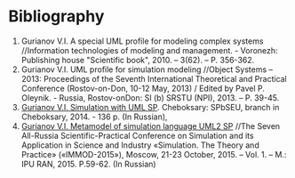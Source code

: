 # Bibliography

1. Gurianov V.I. A special UML profile for modeling complex systems //Information technologies of modeling and management. - Voronezh: Publishing house "Scientific book", 2010. – 3(62). – P. 356-362.
2. Gurianov V.I. UML profile for simulation modeling //Object Systems – 2013: Proceedings of the Seventh International Theoretical and Practical Conference (Rostov-on-Don, 10-12 May, 2013) / Edited by Pavel P. Oleynik. - Russia, Rostov-onDon:
SI (b) SRSTU (NPI), 2013. – P. 39-45.
3. [Gurianov V.I. Simulation with UML SP](http://www.simulation.su/uploads/files/default/2014-guryanov-sym-uml-sp.pdf). Cheboksary: SPbSEU, branch in Cheboksary, 2014. - 136 p.  (In Russian), 
4. [Gurianov V.I. Metamodel of simulation language UML2 SP](http://simulation.su/uploads/files/default/2015-immod-11-59-62.pdf) //The Seven All-Russia Scientific-Practical Conference on Simulation and its Application in Science and Industry «Simulation. The Theory and Practice» («IMMOD-2015»), Moscow, 21-23 October, 2015. – Vol. 1. – M.: IPU RAN, 2015. P.59-62. (In Russian) 


